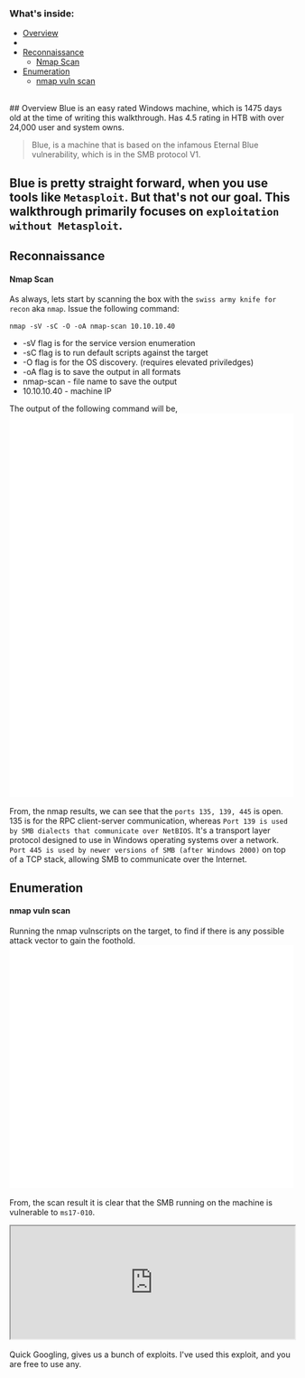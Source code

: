 ### What's inside:
- [Overview](#overview)
- [<br>](#)
- [Reconnaissance](#reconnaissance)
    - [Nmap Scan](#nmap-scan)
- [Enumeration](#enumeration)
    - [nmap vuln scan](#nmap-vuln-scan)
 <br>
## Overview
Blue is an easy rated Windows machine, which is 1475 days old at the time of writing this walkthrough. Has 4.5 rating in HTB with over 24,000 user and system owns.
 
 > Blue, is a machine that is based on the infamous Eternal Blue vulnerability, which is in the SMB protocol V1. 

Blue is pretty straight forward, when you use tools like `Metasploit`. But that's not our goal. This walkthrough primarily focuses on `exploitation without Metasploit`.
  <br>
  ---
 ## Reconnaissance
#### Nmap Scan
 
As always, lets start by scanning the box with the `swiss army knife for recon` aka `nmap`. Issue the following command:

```
nmap -sV -sC -O -oA nmap-scan 10.10.10.40
```

- -sV flag is for the service version enumeration
- -sC flag is to run default scripts against the target
- -O flag is for the OS discovery. (requires elevated priviledges)
- -oA flag is to save the output in all formats
- nmap-scan - file name to save the output
- 10.10.10.40 - machine IP

The output of the following command will be, 
![nmap-scan01](https://raw.githubusercontent.com/wannabemrrobot/daily-progress/main/posts/2021/08-august/04-august-2021/nmap-scan01.svg)

From, the nmap results, we can see that the `ports 135, 139, 445` is open. 135 is for the RPC client-server communication, whereas `Port 139 is used by SMB dialects that communicate over NetBIOS`. It's a transport layer protocol designed to use in Windows operating systems over a network. `Port 445 is used by newer versions of SMB (after Windows 2000)` on top of a TCP stack, allowing SMB to communicate over the Internet.
 <br>
## Enumeration
#### nmap vuln scan
Running the nmap vulnscripts on the target, to find if there is any possible attack vector to gain the foothold.
![nmap-scan01](https://raw.githubusercontent.com/wannabemrrobot/daily-progress/main/posts/2021/08-august/04-august-2021/nmap-scan02.svg)

From, the scan result it is clear that the SMB running on the machine is vulnerable to `ms17-010`.
<iframe src="https://docs.microsoft.com/en-us/security-updates/securitybulletins/2017/ms17-010" style ="width: 100%; height: 200px;"></iframe>

Quick Googling, gives us a bunch of exploits. I've used this exploit, and you are free to use any.
